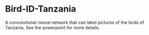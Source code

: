 # Bird-ID-Tanzania

A convolutional neural network that can label pictures of the birds of Tanzania. See the powerpoint for more details.
